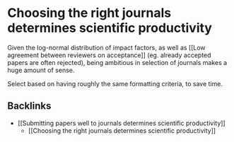# Choosing the right journals determines scientific productivity
Given the log-normal distribution of impact factors, as well as [[Low agreement between reviewers on acceptance]] (eg. already accepted papers are often rejected), being ambitious in selection of journals makes a huge amount of sense.

Select based on having roughly the same formatting criteria, to save time.

<!-- #p1 Add flashcard -->

## Backlinks
* [[Submitting papers well to journals determines scientific productivity]]
	* [[Choosing the right journals determines scientific productivity]]

<!-- #Work -->


<!-- #work -->

<!-- {BearID:20D0FDDA-1530-4A72-AF1B-94448A74AEBF-15756-0000130B9FF0A565} -->
